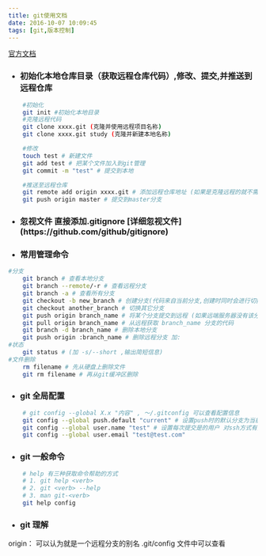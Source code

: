 ```yaml
---
title: git使用文档
date: 2016-10-07 10:09:45
tags: [git,版本控制]
---
```


[官方文档](https://git-scm.com/doc)

+ <h3>初始化本地仓库目录（获取远程仓库代码）,修改、提交,并推送到远程仓库</h3>
``` bash
    #初始化
    git init #初始化本地目录
    #克隆远程代码
    git clone xxxx.git (克隆并使用远程项目名称)
    git clone xxxx.git study (克隆并新建本地名称)

    #修改
    touch test # 新建文件
    git add test # 把某个文件加入到git管理
    git commit -m "test" # 提交到本地

    #推送至远程仓库
    git remote add origin xxxx.git # 添加远程仓库地址 (如果是克隆远程的就不需要添加)
    git push origin master # 提交到master分支
```
+ <h3>忽视文件 直接添加.gitignore [详细忽视文件](https://github.com/github/gitignore)</h3>

+ <h3>常用管理命令</h3>
``` bash
#分支
    git branch # 查看本地分支
    git branch --remote/-r # 查看远程分支
    git branch -a # 查看所有分支
    git checkout -b new_branch # 创建分支(代码来自当前分支,创建时同时会进行切换)
    git checkout another_branch # 切换其它分支
    git push origin branch_name # 将某个分支提交到远程 (如果远端服务器没有该分支，将会自动创建)
    git pull origin branch_name # 从远程获取 branch_name 分支的代码
    git branch -d branch_name # 删除本地分支
    git push origin :branch_name # 删除远程分支 加:
#状态
    git status # (加 -s/--short ,输出简短信息)
#文件删除
    rm filename # 先从硬盘上删除文件
    git rm filename # 再从git缓冲区删除

```

+ <h3>git 全局配置 </h3>
``` bash
    # git config --global X.x "内容" , ～/.gitconfig 可以查看配置信息
    git config --global push.default "current" # 设置push时的默认分支为当前分支 (提交当前分支可以直接git push)
    git config --global user.name "test" # 设置每次提交是的用户 对ssh方式有效
    git config --global user.email "test@test.com"
```

+ <h3>git 一般命令</h3>
``` bash
    # help 有三种获取命令帮助的方式
    # 1. git help <verb>
    # 2. git <verb> --help
    # 3. man git-<verb>
    git help config
```

+ <h3>git 理解</h3>
origin： 可以认为就是一个远程分支的别名 .git/config 文件中可以查看

